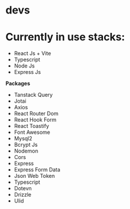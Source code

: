 # devs

# Currently in use stacks:

- React Js + Vite
- Typescript
- Node Js
- Express Js

**Packages**

- Tanstack Query
- Jotai
- Axios
- React Router Dom
- React Hook Form
- React Toastify
- Font Awesome
- Mysql2
- Bcrypt Js
- Nodemon
- Cors
- Express
- Express Form Data
- Json Web Token
- Typescript
- Dotevn
- Drizzle
- Ulid
